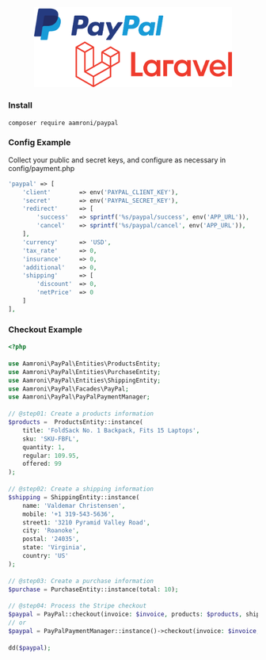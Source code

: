 <p align="center"><a href="https://qubenext.com" target="_blank"><img src="./logo.svg" width="400" alt="Laravel Logo"></a></p>

### Install
```shell
composer require aamroni/paypal
```

### Config Example
Collect your public and secret keys, and configure as necessary in config/payment.php

```php
'paypal' => [
    'client'        => env('PAYPAL_CLIENT_KEY'),
    'secret'        => env('PAYPAL_SECRET_KEY'),
    'redirect'      => [
        'success'   => sprintf('%s/paypal/success', env('APP_URL')),
        'cancel'    => sprintf('%s/paypal/cancel', env('APP_URL')),
    ],
    'currency'      => 'USD',
    'tax_rate'      => 0,
    'insurance'     => 0,
    'additional'    => 0,
    'shipping'      => [
        'discount'  => 0,
        'netPrice'  => 0
    ]
],
```

### Checkout Example
```php
<?php

use Aamroni\PayPal\Entities\ProductsEntity;
use Aamroni\PayPal\Entities\PurchaseEntity;
use Aamroni\PayPal\Entities\ShippingEntity;
use Aamroni\PayPal\Facades\PayPal;
use Aamroni\PayPal\PayPalPaymentManager;

// @step01: Create a products information
$products =  ProductsEntity::instance(
    title: 'FoldSack No. 1 Backpack, Fits 15 Laptops',
    sku: 'SKU-FBFL',
    quantity: 1,
    regular: 109.95,
    offered: 99
);

// @step02: Create a shipping information
$shipping = ShippingEntity::instance(
    name: 'Valdemar Christensen',
    mobile: '+1 319-543-5636',
    street1: '3210 Pyramid Valley Road',
    city: 'Roanoke',
    postal: '24035',
    state: 'Virginia',
    country: 'US'
);

// @step03: Create a purchase information
$purchase = PurchaseEntity::instance(total: 10);

// @step04: Process the Stripe checkout
$paypal = PayPal::checkout(invoice: $invoice, products: $products, shipping: $shipping, purchase: $purchase);
// or
$paypal = PayPalPaymentManager::instance()->checkout(invoice: $invoice, products: $products, shipping: $shipping, purchase: $purchase);

dd($paypal);
```
